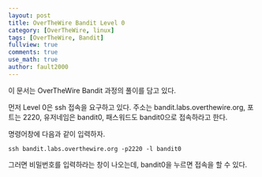 ```yaml
---
layout: post
title: OverTheWire Bandit Level 0
category: [OverTheWire, linux]
tags: [OverTheWire, Bandit]
fullview: true
comments: true
use_math: true
author: fault2000
---
```


이 문서는 OverTheWire Bandit 과정의 풀이를 담고 있다.  

먼저 Level 0은 ssh 접속을 요구하고 있다. 주소는 bandit.labs.overthewire.org, 포트는 2220, 유저네임은 bandit0, 패스워드도 bandit0으로 접속하라고 한다.  

명령어창에 다음과 같이 입력하자.  

```
ssh bandit.labs.overthewire.org -p2220 -l bandit0
```

그러면 비밀번호를 입력하라는 창이 나오는데, bandit0을 누르면 접속을 할 수 있다.